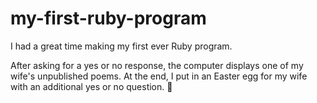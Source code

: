 # my-first-ruby-program

I had a great time making my first ever Ruby program. 

After asking for a yes or no response, the computer displays one of my wife's unpublished poems. At the end, I put in an Easter egg for my wife with an additional yes or no question. <span>&#128578;</span>
